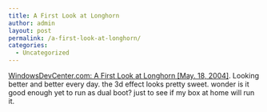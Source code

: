```yaml
---
title: A First Look at Longhorn
author: admin
layout: post
permalink: /a-first-look-at-longhorn/
categories:
  - Uncategorized
---
```

[WindowsDevCenter.com: A First Look at Longhorn [May. 18, 2004]][1]. Looking better and better every day. the 3d effect looks pretty sweet. wonder is it good enough yet to run as dual boot? just to see if my box at home will run it.

 [1]: http://www.windowsdevcenter.com/pub/a/windows/2004/05/18/longhorn.html